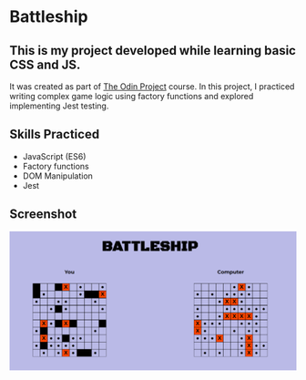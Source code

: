 # Battleship

## This is my project developed while learning basic CSS and JS.
It was created as part of [The Odin Project](https://www.theodinproject.com) course. 
In this project, I practiced writing complex game logic using factory functions 
and explored implementing Jest testing.


## Skills Practiced
- JavaScript (ES6)
- Factory functions
- DOM Manipulation
- Jest

## Screenshot
![Weather App Screenshot](./assets/screenshot.png)
